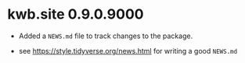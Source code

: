 # kwb.site 0.9.0.9000

* Added a `NEWS.md` file to track changes to the package.

* see https://style.tidyverse.org/news.html for writing a good `NEWS.md`


